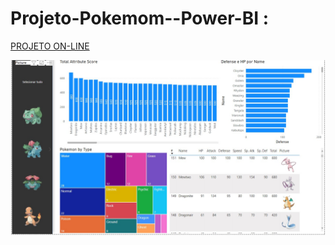 # Projeto-Pokemom--Power-BI :
<a href="https://app.powerbi.com/view?r=eyJrIjoiMGI5M2JhOTYtNmEzZi00OGU2LTk3MTUtOWJkZmYwMzUxYTFjIiwidCI6ImRmMDhjNDVmLWQ5MWEtNDJjNS04YjU3LTQyNWVhNGIxZTc1MyJ9">PROJETO ON-LINE</a>

![Screenshot](https://raw.githubusercontent.com/olivierdenilson/Projeto-Pokemom---Power-BI/main/tela_projeto.jpg)
